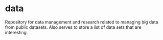 # data
Repository for data management and research related to managing big data from public datasets.  Also serves to store a list of data sets that are interesting.
